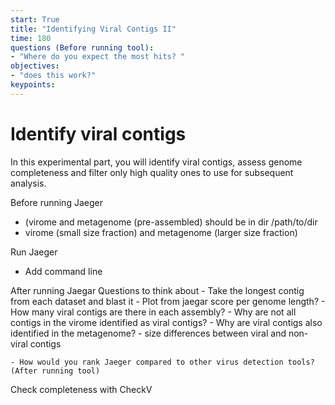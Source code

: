 ```yaml
---
start: True
title: "Identifying Viral Contigs II"
time: 180
questions (Before running tool):
- "Where do you expect the most hits? "
objectives:
- "does this work?"
keypoints:
---
```


# Identify viral contigs

In this experimental part, you will identify viral contigs, assess genome completeness and filter only high quality ones to use for subsequent analysis.  

Before running Jaeger  
- (virome and metagenome (pre-assembled) should be in dir /path/to/dir
- virome (small size fraction) and metagenome (larger size fraction)


Run Jaeger
- Add command line

After running Jaegar
Questions to think about
      - Take the longest contig from each dataset and blast it
      - Plot from jaegar score per genome length?
      - How many viral contigs are there in each assembly?
      - Why are not all contigs in the virome identified as viral contigs?
      - Why are viral contigs also identified in the metagenome?
      - size differences between viral and non-viral contigs
        
    - How would you rank Jaeger compared to other virus detection tools? (After running tool)

Check completeness with CheckV
